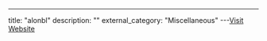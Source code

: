 ---
title: "alonbl"
description: ""
external_category: "Miscellaneous"
---[Visit Website](https://github.com/alonbl)

